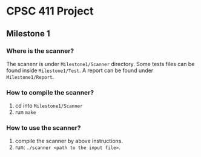 # CPSC 411 Project 

## Milestone 1

### Where is the **scanner**?

The scanenr is under `Milestone1/Scanner` directory. Some tests files can be found inside `Milestone1/Test`.
A report can be found under `Milestone1/Report`.

### How to compile the **scanner**?

1. cd into `Milestone1/Scanner`
2. run `make`

### How to use the **scanner**?

1. compile the scanner by above instructions.
2. run: `./scanner <path to the input file>`.



